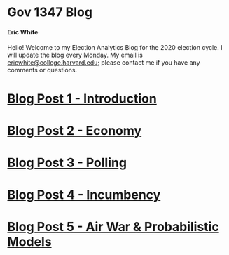 # Gov 1347 Blog

#### Eric White

Hello! Welcome to my Election Analytics Blog for the 2020 election cycle. I will update the blog every Monday. My email is ericwhite@college.harvard.edu; please contact me if you have any comments or questions.

# [Blog Post 1 - Introduction](posts/blog1.html)

# [Blog Post 2 - Economy](posts/blog2.html)

# [Blog Post 3 - Polling](posts/blog3.html)

# [Blog Post 4 - Incumbency](posts/blog4.html)

# [Blog Post 5 - Air War & Probabilistic Models](posts/blog5.html)
